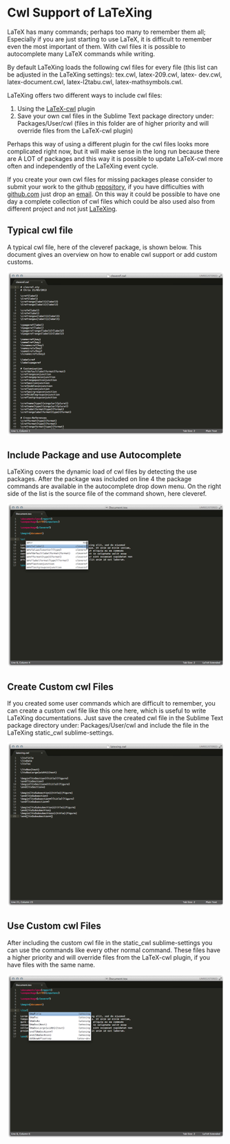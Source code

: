 # Cwl Support of LaTeXing

LaTeX has many commands; perhaps too many to remember them all;
Especially if you are just starting to use LaTeX, it is difficult to
remember even the most important of them. With cwl files it is possible
to autocomplete many LaTeX commands while writing.

By default LaTeXing loads the following cwl files for every file (this list
can be adjusted in the LaTeXing settings): tex.cwl, latex-209.cwl, latex-
dev.cwl, latex-document.cwl, latex-l2tabu.cwl, latex-mathsymbols.cwl.

LaTeXing offers two different ways to include cwl files:

1.  Using the [LaTeX-cwl][latex_cwl] plugin
2.  Save your own cwl files in the Sublime Text package directory under:
    Packages/User/cwl (files in this folder are of higher priority and will
    override files from the LaTeX-cwl plugin)

Perhaps this way of using a different plugin for the cwl files looks more
complicated right now, but it will make sense in the long run because there
are A LOT of packages and this way it is possible to update LaTeX-cwl more
often and independently of the LaTeXing event cycle.

If you create your own cwl files for missing packages please consider to
submit your work to the github [repository][latex_cwl], if you have
difficulties with [github.com](github) just drop an [email][support]. On this
way it could be possible to have one day a complete collection of cwl files
which could be also used also from different project and not just
[LaTeXing][latexing].

## Typical cwl file

A typical cwl file, here of the cleveref package, is shown below. This
document gives an overview on how to enable cwl support or add custom customs.

![](images/cwl_1.jpg)

## Include Package and use Autocomplete

LaTeXing covers the dynamic load of cwl files by detecting the use packages.
After the package was included on line 4 the package commands are available in
the autocomplete drop down menu. On the right side of the list is the source
file of the command shown, here cleveref.

![](images/cwl_2.jpg)

## Create Custom cwl Files

If you created some user commands which are difficult to remember, you can
create a custom cwl file like this one here, which is useful to write LaTeXing
documentations. Just save the created cwl file in the Sublime Text package
directory under: Packages/User/cwl and include the file in the LaTeXing
static\_cwl sublime-settings.

![](images/cwl_3.jpg)

## Use Custom cwl Files

After including the custom cwl file in the static\_cwl sublime-settings you
can use the commands like every other normal command. These files have a
higher priority and will override files from the LaTeX-cwl plugin, if you have
files with the same name.

![](images/cwl_4.jpg)

[latexing]: http://www.latexing.com
[latex_cwl]: http://github.com/chris—/latex-cwl
[github]: http://www.github.com
[support]: mailto:support@latexing.com
